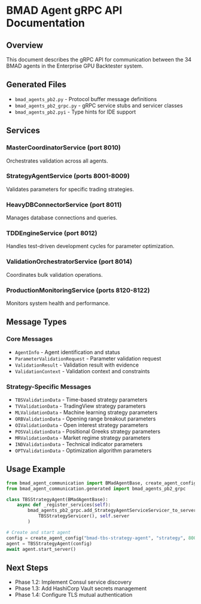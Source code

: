 # BMAD Agent gRPC API Documentation

## Overview
This document describes the gRPC API for communication between the 34 BMAD agents in the Enterprise GPU Backtester system.

## Generated Files
- `bmad_agents_pb2.py` - Protocol buffer message definitions
- `bmad_agents_pb2_grpc.py` - gRPC service stubs and servicer classes  
- `bmad_agents_pb2.pyi` - Type hints for IDE support

## Services

### MasterCoordinatorService (port 8010)
Orchestrates validation across all agents.

### StrategyAgentService (ports 8001-8009)  
Validates parameters for specific trading strategies.

### HeavyDBConnectorService (port 8011)
Manages database connections and queries.

### TDDEngineService (port 8012)
Handles test-driven development cycles for parameter optimization.

### ValidationOrchestratorService (port 8014)
Coordinates bulk validation operations.

### ProductionMonitoringService (ports 8120-8122)
Monitors system health and performance.

## Message Types

### Core Messages
- `AgentInfo` - Agent identification and status
- `ParameterValidationRequest` - Parameter validation request
- `ValidationResult` - Validation result with evidence
- `ValidationContext` - Validation context and constraints

### Strategy-Specific Messages
- `TBSValidationData` - Time-based strategy parameters
- `TVValidationData` - TradingView strategy parameters
- `MLValidationData` - Machine learning strategy parameters
- `ORBValidationData` - Opening range breakout parameters
- `OIValidationData` - Open interest strategy parameters
- `POSValidationData` - Positional Greeks strategy parameters
- `MRValidationData` - Market regime strategy parameters
- `INDValidationData` - Technical indicator parameters
- `OPTValidationData` - Optimization algorithm parameters

## Usage Example

```python
from bmad_agent_communication import BMadAgentBase, create_agent_config
from bmad_agent_communication.generated import bmad_agents_pb2_grpc

class TBSStrategyAgent(BMadAgentBase):
    async def _register_services(self):
        bmad_agents_pb2_grpc.add_StrategyAgentServiceServicer_to_server(
            TBSStrategyServicer(), self.server
        )

# Create and start agent
config = create_agent_config("bmad-tbs-strategy-agent", "strategy", 8001)
agent = TBSStrategyAgent(config)
await agent.start_server()
```

## Next Steps
- Phase 1.2: Implement Consul service discovery
- Phase 1.3: Add HashiCorp Vault secrets management  
- Phase 1.4: Configure TLS mutual authentication
